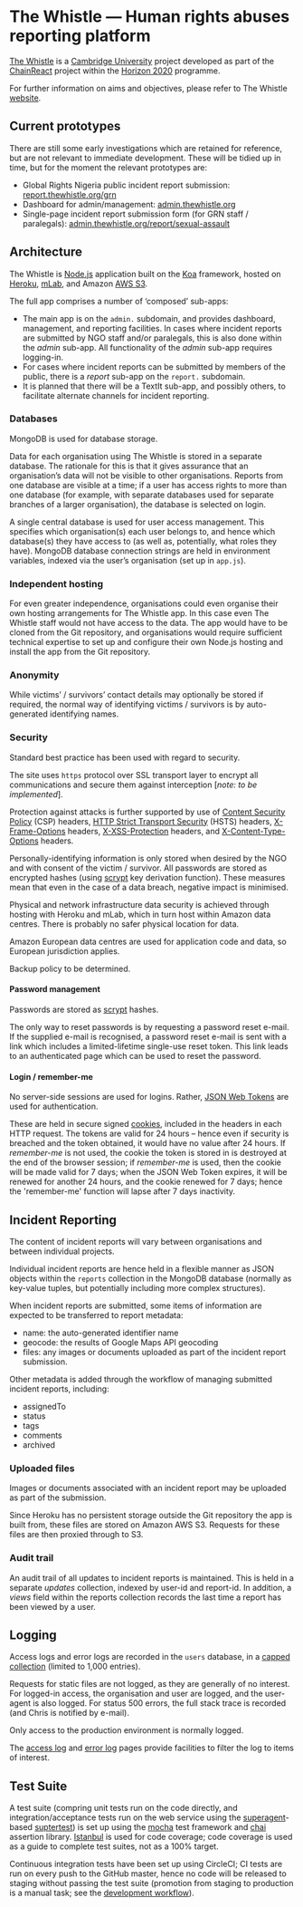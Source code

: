 The Whistle — Human rights abuses reporting platform
============================================================

[The Whistle](http://thewhistle.org) is a [Cambridge University](https://www.cam.ac.uk/) project 
developed as part of the [ChainReact](http://chainreact.org/) project within the 
[Horizon 2020](https://ec.europa.eu/programmes/horizon2020/) programme.

For further information on aims and objectives, please refer to The Whistle 
[website](http://thewhistle.org).

Current prototypes
------------------

There are still some early investigations which are retained for reference, but are not relevant
to immediate development. These will be tidied up in time, but for the moment the relevant prototypes
are:

- Global Rights Nigeria public incident report submission:
  [report.thewhistle.org/grn](http://report.thewhistle.org/grn)
- Dashboard for admin/management: [admin.thewhistle.org](http://admin.thewhistle.org)
- Single-page incident report submission form (for GRN staff / paralegals):
  [admin.thewhistle.org/report/sexual-assault](http://admin.thewhistle.org/report/sexual-assault)


Architecture
------------

The Whistle is [Node.js](https://nodejs.org/en/) application built on the [Koa](http://koajs.com/)
framework, hosted on [Heroku](https://www.heroku.com), [mLab](https://mlab.com/), and Amazon 
[AWS S3](https://aws.amazon.com/s3/).

The full app comprises a number of ‘composed’ sub-apps:

- The main app is on the `admin.` subdomain, and provides dashboard, management, and reporting 
  facilities. In cases where incident reports are submitted by NGO staff and/or paralegals, this
  is also done within the *admin* sub-app. All functionality of the *admin* sub-app requires 
  logging-in.
- For cases where incident reports can be submitted by members of the public, there is a *report*
  sub-app on the `report.` subdomain.
- It is planned that there will be a TextIt sub-app, and possibly others, to facilitate alternate
  channels for incident reporting.  

### Databases

MongoDB is used for database storage.

Data for each organisation using The Whistle is stored in a separate database. The rationale for 
this is that it gives assurance that an organisation’s data will not be visible to other 
organisations. Reports from one database are visible at a time; if a user has access rights to more
than one database (for example, with separate databases used for separate branches of a larger
organisation), the database is selected on login.

A single central database is used for user access management. This specifies which organisation(s)
each user belongs to, and hence which database(s) they have access to (as well as, potentially, what
roles they have). MongoDB database connection strings are held in environment variables, indexed via 
the user’s organisation (set up in `app.js`).

### Independent hosting

For even greater independence, organisations could even organise their own hosting arrangements for
The Whistle app. In this case even The Whistle staff would not have access to the data. The app 
would have to be cloned from the Git repository, and organisations would require sufficient 
technical expertise to set up and configure their own Node.js hosting and install the app from the
Git repository.

### Anonymity

While victims’ / survivors’ contact details may optionally be stored if required, the normal way of 
identifying victims / survivors is by auto-generated identifying names.
 
### Security

Standard best practice has been used with regard to security.

The site uses `https` protocol over SSL transport layer to encrypt all communications and secure 
them against interception [*note: to be implemented*].

Protection against attacks is further supported by use of 
[Content Security Policy](https://developer.mozilla.org/en-US/docs/Web/HTTP/CSP) (CSP) headers, 
[HTTP Strict Transport Security](https://developer.mozilla.org/en-US/docs/Web/HTTP/Headers/Strict-Transport-Security) (HSTS) headers, 
[X-Frame-Options](https://developer.mozilla.org/en-US/docs/Web/HTTP/Headers/X-Frame-Options) headers, 
[X-XSS-Protection](https://developer.mozilla.org/en-US/docs/Web/HTTP/Headers/X-XSS-Protection) headers, and 
[X-Content-Type-Options](https://developer.mozilla.org/en-US/docs/Web/HTTP/Headers/X-Content-Type-Options) headers.

Personally-identifying information is only stored when desired by the NGO and with consent of the
victim / survivor. All passwords are stored as encrypted hashes (using 
[scrypt](https://en.wikipedia.org/wiki/Scrypt) key derivation function). These measures mean that
even in the case of a data breach, negative impact is minimised.

Physical and network infrastructure data security is achieved through hosting with Heroku and mLab, 
which in turn host within Amazon data centres. There is probably no safer physical location for data.

Amazon European data centres are used for application code and data, so European jurisdiction 
applies.

Backup policy to be determined.

#### Password management

Passwords are stored as [scrypt](https://en.wikipedia.org/wiki/Scrypt) hashes.

The only way to reset passwords is by requesting a password reset e-mail. If the supplied e-mail
is recognised, a password reset e-mail is sent with a link which includes a limited-lifetime 
single-use reset token. This link leads to an authenticated page which can be used to reset the
password.

#### Login / remember-me

No server-side sessions are used for logins. Rather, [JSON Web Tokens](https://jwt.io/) are used for 
authentication.

These are held in secure signed [cookies](https://www.npmjs.com/package/cookies), included in the 
headers in each HTTP request. The tokens are valid for 24 hours – hence even if security is breached
and the token obtained, it would have no value after 24 hours. If *remember-me* is not used, the 
cookie the token is stored in is destroyed at the end of the browser session; if *remember-me* is 
used, then the cookie will be made valid for 7 days; when the JSON Web Token expires, it will be 
renewed for another 24 hours, and the cookie renewed for 7 days; hence the 'remember-me' function 
will lapse after 7 days inactivity.


Incident Reporting
------------------

The content of incident reports will vary between organisations and between individual projects.

Individual incident reports are hence held in a flexible manner as JSON objects within the `reports`
collection in the MongoDB database (normally as key-value tuples, but potentially including more 
complex structures).

When incident reports are submitted, some items of information are expected to be transferred to
report metadata:
- name: the auto-generated identifier name
- geocode: the results of Google Maps API geocoding
- files: any images or documents uploaded as part of the incident report submission.

Other metadata is added through the workflow of managing submitted incident reports, including:
- assignedTo
- status
- tags
- comments
- archived

### Uploaded files

Images or documents associated with an incident report may be uploaded as part of the submission.

Since Heroku has no persistent storage outside the Git repository the app is built from, these files
are stored on Amazon AWS S3. Requests for these files are then proxied through to S3.

### Audit trail

An audit trail of all updates to incident reports is maintained. This is held in a separate 
*updates* collection, indexed by user-id and report-id. In addition, a *views* field within the
reports collection records the last time a report has been viewed by a user.


Logging
-------

Access logs and error logs are recorded in the `users` database, in a 
[capped collection](https://docs.mongodb.com/manual/core/capped-collections/) (limited to 1,000 
entries).

Requests for static files are not logged, as they are generally of no interest. For logged-in access,
the organisation and user are logged, and the user-agent is also logged. For status 500 errors, the 
full stack trace is recorded (and Chris is notified by e-mail).

Only access to the production environment is normally logged.

The [access log](/dev/log-access) and [error log](/dev/log-error) pages provide facilities to filter
the log to items of interest.


Test Suite
----------

A test suite (compring unit tests run on the code directly, and integration/acceptance tests run 
on the web service using the [superagent](https://www.npmjs.com/package/superagent)-based 
[suptertest](https://www.npmjs.com/package/supertest)) is set up using the [mocha](https://mochajs.org/) 
test framework and [chai](http://chaijs.com/) assertion library. 
[Istanbul](https://www.npmjs.com/package/istanbul) is used for code coverage; code coverage is used
as a guide to complete test suites, not as a 100% target.

Continuous integration tests have been set up using CircleCI; CI tests are run on every push to the
GitHub master, hence no code will be released to staging without passing the test suite (promotion 
from staging to production is a manual task; see the [development workflow](/dev/notes/development-workflow)).
